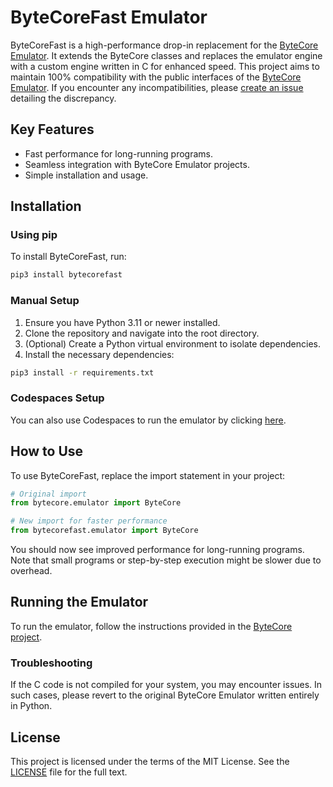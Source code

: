 # ByteCoreFast Emulator

ByteCoreFast is a high-performance drop-in replacement for the [ByteCore Emulator](https://github.com/joakimwinum/bytecore). It extends the ByteCore classes and replaces the emulator engine with a custom engine written in C for enhanced speed. This project aims to maintain 100% compatibility with the public interfaces of the [ByteCore Emulator](https://github.com/joakimwinum/bytecore). If you encounter any incompatibilities, please [create an issue](https://github.com/joakimwinum/bytecorefast/issues) detailing the discrepancy.

## Key Features

- Fast performance for long-running programs.
- Seamless integration with ByteCore Emulator projects.
- Simple installation and usage.

## Installation

### Using pip

To install ByteCoreFast, run:

```bash
pip3 install bytecorefast
```

### Manual Setup

1. Ensure you have Python 3.11 or newer installed.
2. Clone the repository and navigate into the root directory.
3. (Optional) Create a Python virtual environment to isolate dependencies.
4. Install the necessary dependencies:

```bash
pip3 install -r requirements.txt
```

### Codespaces Setup

You can also use Codespaces to run the emulator by clicking [here](https://github.com/codespaces/new?hide_repo_select=true&ref=main&repo=joakimwinum/bytecorefast).

## How to Use

To use ByteCoreFast, replace the import statement in your project:

```python
# Original import
from bytecore.emulator import ByteCore

# New import for faster performance
from bytecorefast.emulator import ByteCore
```

You should now see improved performance for long-running programs. Note that small programs or step-by-step execution might be slower due to overhead.

## Running the Emulator

To run the emulator, follow the instructions provided in the [ByteCore project](https://github.com/joakimwinum/bytecore).

### Troubleshooting

If the C code is not compiled for your system, you may encounter issues. In such cases, please revert to the original ByteCore Emulator written entirely in Python.

## License

This project is licensed under the terms of the MIT License. See the [LICENSE](https://github.com/joakimwinum/bytecorefast/blob/main/LICENSE) file for the full text.
